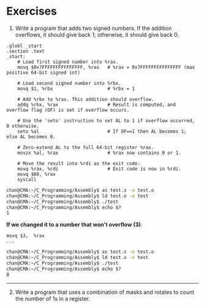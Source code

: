 # Exercises

1. Write a program that adds two signed numbers. If the addition overflows, it should give back 1; otherwise, it should give back 0.

```assembly
.globl _start
.section .text
_start:
    # Load first signed number into %rax.
    movq $0x7FFFFFFFFFFFFFFF, %rax   # %rax = 0x7FFFFFFFFFFFFFFF (max positive 64-bit signed int)
    
    # Load second signed number into %rbx.
    movq $1, %rbx                    # %rbx = 1

    # Add %rbx to %rax. This addition should overflow.
    addq %rbx, %rax                  # Result is computed, and overflow flag (OF) is set if overflow occurs.
    
    # Use the 'seto' instruction to set AL to 1 if overflow occurred, 0 otherwise.
    seto %al                         # If OF==1 then AL becomes 1; else AL becomes 0.
    
    # Zero-extend AL to the full 64-bit register %rax.
    movzx %al, %rax                  # %rax now contains 0 or 1.

    # Move the result into %rdi as the exit code.
    movq %rax, %rdi                  # Exit code is now in %rdi.  
    movq $60, %rax                   
    syscall
```

```sh
chan@CMA:~/C_Programming/Assembly$ as test.s -o test.o
chan@CMA:~/C_Programming/Assembly$ ld test.o -o test
chan@CMA:~/C_Programming/Assembly$ ./test
chan@CMA:~/C_Programming/Assembly$ echo $?
1
```

**If we changed it to a number that won't overflow (3)**:

```assembly
movq $3,  %rax
...
```

```sh
chan@CMA:~/C_Programming/Assembly$ as test.s -o test.o
chan@CMA:~/C_Programming/Assembly$ ld test.o -o test
chan@CMA:~/C_Programming/Assembly$ ./test
chan@CMA:~/C_Programming/Assembly$ echo $?
0
```

---

2. Write a program that uses a combination of masks and rotates to count the number of 1s in a register.

```assembly
```

```sh
```

